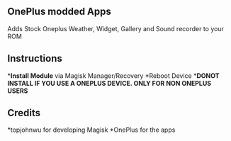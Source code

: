 ## OnePlus modded Apps
Adds Stock Oneplus Weather, Widget, Gallery and Sound recorder to your ROM

## Instructions
*__Install Module__ via Magisk Manager/Recovery
*Reboot Device
*__DONOT INSTALL IF YOU USE A ONEPLUS DEVICE. ONLY FOR NON ONEPLUS USERS__

## Credits
*topjohnwu for developing Magisk
*OnePlus for the apps